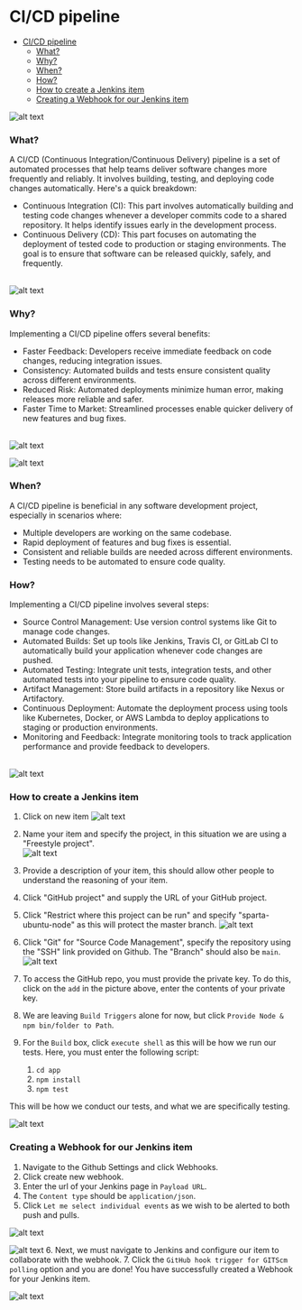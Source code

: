 # CI/CD pipeline

- [CI/CD pipeline](#cicd-pipeline)
    - [What?](#what)
    - [Why?](#why)
    - [When?](#when)
    - [How?](#how)
    - [How to create a Jenkins item](#how-to-create-a-jenkins-item)
    - [Creating a Webhook for our Jenkins item](#creating-a-webhook-for-our-jenkins-item)


![alt text](images-cicd/diagram.png)

### What?
A CI/CD (Continuous Integration/Continuous Delivery) pipeline is a set of automated processes that help teams deliver software changes more frequently and reliably. It involves building, testing, and deploying code changes automatically. Here's a quick breakdown:
- Continuous Integration (CI): This part involves automatically building and testing code changes whenever a developer commits code to a shared repository. It helps identify issues early in the development process.
- Continuous Delivery (CD): This part focuses on automating the deployment of tested code to production or staging environments. The goal is to ensure that software can be released quickly, safely, and frequently. <br> <br>

![alt text](images-cicd/what_cicd.png)

### Why?
Implementing a CI/CD pipeline offers several benefits:
- Faster Feedback: Developers receive immediate feedback on code changes, reducing integration issues.
- Consistency: Automated builds and tests ensure consistent quality across different environments.
- Reduced Risk: Automated deployments minimize human error, making releases more reliable and safer.
- Faster Time to Market: Streamlined processes enable quicker delivery of new features and bug fixes. <br> <br>

![alt text](images-cicd/benefits_cicd.png)

![alt text](images-cicd/business-benefits-cicd.png)


### When?
A CI/CD pipeline is beneficial in any software development project, especially in scenarios where:
- Multiple developers are working on the same codebase.
- Rapid deployment of features and bug fixes is essential.
- Consistent and reliable builds are needed across different environments.
- Testing needs to be automated to ensure code quality.

### How?
Implementing a CI/CD pipeline involves several steps:
- Source Control Management: Use version control systems like Git to manage code changes.
- Automated Builds: Set up tools like Jenkins, Travis CI, or GitLab CI to automatically build your application whenever code changes are pushed.
- Automated Testing: Integrate unit tests, integration tests, and other automated tests into your pipeline to ensure code quality.
- Artifact Management: Store build artifacts in a repository like Nexus or Artifactory.
- Continuous Deployment: Automate the deployment process using tools like Kubernetes, Docker, or AWS Lambda to deploy applications to staging or production environments.
- Monitoring and Feedback: Integrate monitoring tools to track application performance and provide feedback to developers.
<br><br>

![alt text](images-cicd/how_cicd.png)

### How to create a Jenkins item
1. Click on new item
![alt text](images-cicd/clicknewproject.PNG)

2. Name your item and specify the project, in this situation we are using a "Freestyle project". <br>
 ![alt text](images-cicd/name-item.PNG)

3. Provide a description of your item, this should allow other people to understand the reasoning of your item.
4. Click "GitHub project" and supply the URL of your GitHub project.
5. Click "Restrict where this project can be run" and specify "sparta-ubuntu-node" as this will protect the master branch.
![alt text](images-cicd/init-setup.PNG)
6. Click "Git" for "Source Code Management", specify the repository using the "SSH" link provided on Github. The "Branch" should also be `main`.
![alt text](images-cicd/scm-setup.PNG)
7. To access the GitHub repo, you must provide the private key. To do this, click on the `add` in the picture above, enter the contents of your private key.
8. We are leaving `Build Triggers` alone for now, but click `Provide Node & npm bin/folder to Path`.
9. For the `Build` box, click `execute shell` as this will be how we run our tests. Here, you must enter the following script:
   1.  `cd app`
   2.  `npm install`
   3.  `npm test` 
    
This will be how we conduct our tests, and what we are specifically testing.

![alt text](images-cicd/final-setup.PNG)

### Creating a Webhook for our Jenkins item
1. Navigate to the Github Settings and click Webhooks.
2. Click create new webhook.
3. Enter the url of your Jenkins page in `Payload URL`.
4. The `Content type` should be `application/json`.
5. Click `Let me select individual events` as we wish to be alerted to both push and pulls.

![alt text](images-cicd/wh-pt1.PNG)

![alt text](images-cicd/wh-pt2.PNG)
6. Next, we must navigate to Jenkins and configure our item to collaborate with the webhook.
7. Click the `GitHub hook trigger for GITScm polling` option and you are done! You have successfully created a Webhook for your Jenkins item.
   
   ![alt text](images-cicd/wh-pt3.PNG)